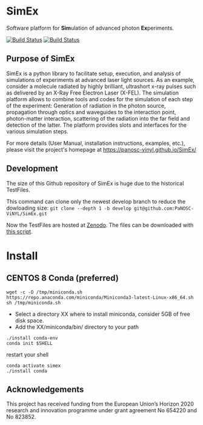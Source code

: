 SimEx
==================

Software platform for **Sim**ulation of advanced photon **Ex**periments.

[![Build Status](https://travis-ci.org/PaNOSC-ViNYL/SimEx.svg?branch=master)](https://travis-ci.org/PaNOSC-ViNYL/SimEx)
[![Build Status](https://travis-ci.org/PaNOSC-ViNYL/SimEx.svg?branch=develop)](https://travis-ci.org/PaNOSC-ViNYL/SimEx)


## Purpose of SimEx

SimEx is a python library to facilitate setup, execution, and analysis of
simulations of experiments at advanced laser light sources.
As an example, consider a molecule radiated by highly brilliant,
ultrashort x-ray pulses such as delivered by an X-Ray Free Electron Laser (X-FEL).
The simulation platform allows to combine tools and codes for the
simulation of each step of the experiment: Generation of radiation in the
photon source, propagation through optics and waveguides to the interaction
point, photon-matter interaction, scattering of the radiation into the far
field and detection of the latter. The platform provides slots and
interfaces for the various simulation steps.

For more details (User Manual, installation instructions, examples, etc.),
please visit the project's homepage at https://panosc-vinyl.github.io/SimEx/

## Development

The size of this Github repository of SimEx is huge due to the historical TestFiles.

This command can clone only the newest develop branch to reduce the dowloading size:
`git clone --depth 1 -b develop git@github.com:PaNOSC-ViNYL/SimEx.git`

Now the TestFiles are hosted at [Zenodo](https://zenodo.org/record/3750541#.X2R9DZMzZE5).
The files can be downloaded with [this script](get_testdata.sh).

# Install
## CENTOS 8 Conda (preferred)
```
wget -c -O /tmp/miniconda.sh https://repo.anaconda.com/miniconda/Miniconda3-latest-Linux-x86_64.sh
sh /tmp/miniconda.sh
```

 * Select a directory XX where to install miniconda, consider 5GB of free disk space.
 * Add the XX/miniconda/bin/ directory to your path

```
./install conda-env
conda init $SHELL
```
restart your shell
```
conda activate simex
./install conda
```


## Acknowledgements
This project has received funding from the European Union’s Horizon 2020 research
and innovation programme under grant agreement No 654220 and No 823852.
